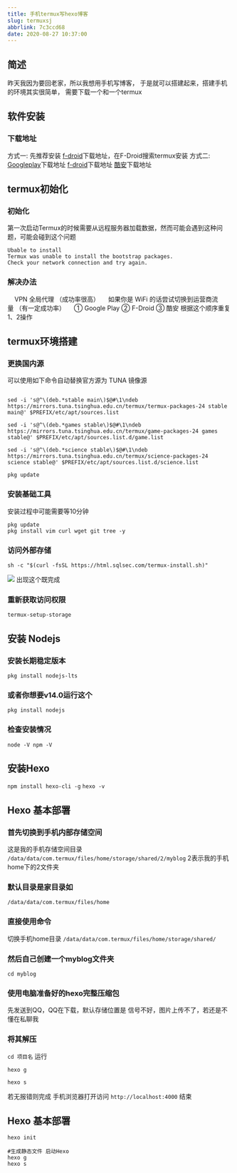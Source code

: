 ```yaml
---
title: 手机termux写hexo博客
slug: termuxsj
abbrlink: 7c3ccd68
date: 2020-08-27 10:37:00
---
```





## 简述
 昨天我因为要回老家，所以我想用手机写博客，
 于是就可以搭建起来，搭建手机的环境其实很简单，
 需要下载一个和一个termux 
## 软件安装
### 下载地址
方式一: 先推荐安装
[f-droid](https://f-droid.org/packages/com.termux/)下载地址，在F-Droid搜索termux安装
方式二: 
[Googleplay](https://play.google.com/store/apps/details?id=com.termux)下载地址
[f-droid](https://f-droid.org/packages/com.termux/)下载地址
[酷安](https://www.coolapk.com/apk/com.termux)下载地址
## termux初始化
<!--more-->
### 初始化
第一次启动Termux的时候需要从远程服务器加载数据，然而可能会遇到这种问题，可能会碰到这个问题
```
Ubable to install
Termux was unable to install the bootstrap packages.
Check your network connection and try again.
```
### 解决办法
    VPN 全局代理 （成功率很高）
    如果你是 WiFi 的话尝试切换到运营商流量 （有一定成功率）
    ① Google Play ② F-Droid ③ 酷安 根据这个顺序重复1、2操作
## termux环境搭建
### 更换国内源
可以使用如下命令自动替换官方源为 TUNA 镜像源
```

sed -i 's@^\(deb.*stable main\)$@#\1\ndeb https://mirrors.tuna.tsinghua.edu.cn/termux/termux-packages-24 stable main@' $PREFIX/etc/apt/sources.list

sed -i 's@^\(deb.*games stable\)$@#\1\ndeb https://mirrors.tuna.tsinghua.edu.cn/termux/game-packages-24 games stable@' $PREFIX/etc/apt/sources.list.d/game.list

sed -i 's@^\(deb.*science stable\)$@#\1\ndeb https://mirrors.tuna.tsinghua.edu.cn/termux/science-packages-24 science stable@' $PREFIX/etc/apt/sources.list.d/science.list

pkg update
```
### 安装基础工具
安装过程中可能需要等10分钟
```
pkg update
pkg install vim curl wget git tree -y
```
### 访问外部存储
```
sh -c "$(curl -fsSL https://html.sqlsec.com/termux-install.sh)"  
```
![](https://image.3001.net/images/20200418/1587207468173.png)
出现这个既完成
### 重新获取访问权限
`termux-setup-storage`
## 安装 Nodejs
### 安装长期稳定版本
`pkg install nodejs-lts`
### 或者你想要v14.0运行这个
`pkg install nodejs`
### 检查安装情况
`node -V
npm -V`

## 安装Hexo
`npm install hexo-cli -g`
`hexo -v`
## Hexo 基本部署
### 首先切换到手机内部存储空间
这是我的手机存储空间目录
`/data/data/com.termux/files/home/storage/shared/2/myblog`
2表示我的手机home下的2文件夹
### 默认目录是家目录如
`/data/data/com.termux/files/home`
### 直接使用命令
切换手机home目录
`/data/data/com.termux/files/home/storage/shared/`
### 然后自己创建一个myblog文件夹
`cd myblog`
### 使用电脑准备好的hexo完整压缩包
先发送到QQ，QQ在下载，默认存储位置是
信号不好，图片上传不了，若还是不懂在私聊我
### 将其解压
`cd 项目名`
运行
```
hexo g

hexo s
```
若无报错则完成
手机浏览器打开访问
`http://localhost:4000`
结束
## Hexo 基本部署
`hexo init  `
```
#生成静态文件 启动Hexo
hexo g
hexo s      
```




